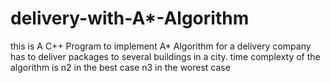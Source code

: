 # delivery-with-A*-Algorithm
this is A C++ Program to implement A* Algorithm for a delivery company has to deliver packages to several buildings in a city. 
  time complexty of the algorithm is n2 in the best case n3 in the worest case  
